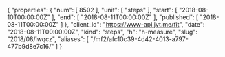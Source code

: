 {
  "properties": {
    "num": [
      8502
    ],
    "unit": [
      "steps"
    ],
    "start": [
      "2018-08-10T00:00:00Z"
    ],
    "end": [
      "2018-08-11T00:00:00Z"
    ],
    "published": [
      "2018-08-11T00:00:00Z"
    ]
  },
  "client_id": "https://www-api.jvt.me/fit",
  "date": "2018-08-11T00:00:00Z",
  "kind": "steps",
  "h": "h-measure",
  "slug": "2018/08/iwqcz",
  "aliases": [
    "/mf2/afc10c39-4d42-4013-a797-477b9d8e7c16/"
  ]
}
